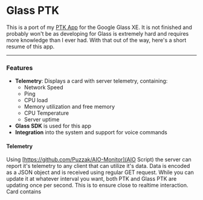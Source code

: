 # Glass PTK

This is a port of my [PTK App](https://github.com/Puzzaks/PTK) for the Google Glass XE. It is not finished and probably won't be as developing for Glass is extremely hard and requires more knowledge than I ever had. With that out of the way, here's a short resume of this app.

---

### Features

 - **Telemetry**: Displays a card with server telemetry, containing:
    - Network Speed
    - Ping
    - CPU load
    - Memory utilization and free memory
    - CPU Temperature
    - Server uptime
 - **Glass SDK** is used for this app
 - **Integration** into the system and support for voice commands

#### Telemetry
Using [https://github.com/Puzzak/AIO-Monitor](AIO Script) the server can report it's telemetry to any client that can utilize it's data. Data is encoded as a JSON object and is received using regular GET request. While you can update it at whatever interval you want, both PTK and Glass PTK are updating once per second. This is to ensure close to realtime interaction.
Card contains